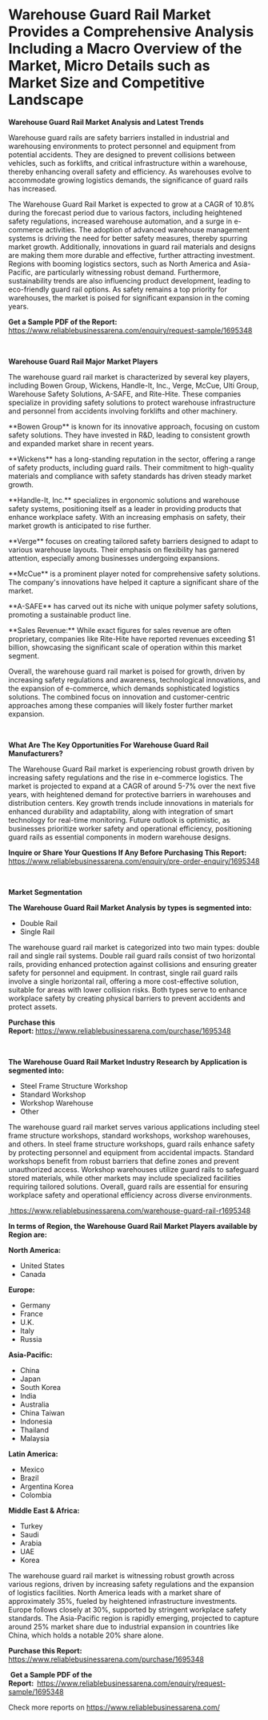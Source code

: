 <p><h1>Warehouse Guard Rail Market Provides a Comprehensive Analysis Including a Macro Overview of the Market, Micro Details such as Market Size and Competitive Landscape</h1></p><p><strong>Warehouse Guard Rail Market Analysis and Latest Trends</strong></p>
<p><p>Warehouse guard rails are safety barriers installed in industrial and warehousing environments to protect personnel and equipment from potential accidents. They are designed to prevent collisions between vehicles, such as forklifts, and critical infrastructure within a warehouse, thereby enhancing overall safety and efficiency. As warehouses evolve to accommodate growing logistics demands, the significance of guard rails has increased.</p><p>The Warehouse Guard Rail Market is expected to grow at a CAGR of 10.8% during the forecast period due to various factors, including heightened safety regulations, increased warehouse automation, and a surge in e-commerce activities. The adoption of advanced warehouse management systems is driving the need for better safety measures, thereby spurring market growth. Additionally, innovations in guard rail materials and designs are making them more durable and effective, further attracting investment. Regions with booming logistics sectors, such as North America and Asia-Pacific, are particularly witnessing robust demand. Furthermore, sustainability trends are also influencing product development, leading to eco-friendly guard rail options. As safety remains a top priority for warehouses, the market is poised for significant expansion in the coming years.</p></p>
<p><strong>Get a Sample PDF of the Report:&nbsp;</strong> <a href="https://www.reliablebusinessarena.com/enquiry/request-sample/1695348?utm_campaign=3457&utm_medium=2&utm_source=Github&utm_content=ia&utm_term=10042025&utm_id=warehouse-guard-rail">https://www.reliablebusinessarena.com/enquiry/request-sample/1695348</a></p>
<p>&nbsp;</p>
<p><strong>Warehouse Guard Rail Major Market Players</strong></p>
<p><p>The warehouse guard rail market is characterized by several key players, including Bowen Group, Wickens, Handle-It, Inc., Verge, McCue, Ulti Group, Warehouse Safety Solutions, A-SAFE, and Rite-Hite. These companies specialize in providing safety solutions to protect warehouse infrastructure and personnel from accidents involving forklifts and other machinery.</p><p>**Bowen Group** is known for its innovative approach, focusing on custom safety solutions. They have invested in R&D, leading to consistent growth and expanded market share in recent years. </p><p>**Wickens** has a long-standing reputation in the sector, offering a range of safety products, including guard rails. Their commitment to high-quality materials and compliance with safety standards has driven steady market growth.</p><p>**Handle-It, Inc.** specializes in ergonomic solutions and warehouse safety systems, positioning itself as a leader in providing products that enhance workplace safety. With an increasing emphasis on safety, their market growth is anticipated to rise further.</p><p>**Verge** focuses on creating tailored safety barriers designed to adapt to various warehouse layouts. Their emphasis on flexibility has garnered attention, especially among businesses undergoing expansions.</p><p>**McCue** is a prominent player noted for comprehensive safety solutions. The company's innovations have helped it capture a significant share of the market.</p><p>**A-SAFE** has carved out its niche with unique polymer safety solutions, promoting a sustainable product line. </p><p>**Sales Revenue:** While exact figures for sales revenue are often proprietary, companies like Rite-Hite have reported revenues exceeding $1 billion, showcasing the significant scale of operation within this market segment.</p><p>Overall, the warehouse guard rail market is poised for growth, driven by increasing safety regulations and awareness, technological innovations, and the expansion of e-commerce, which demands sophisticated logistics solutions. The combined focus on innovation and customer-centric approaches among these companies will likely foster further market expansion.</p></p>
<p>&nbsp;</p>
<p><strong>What Are The Key Opportunities For Warehouse Guard Rail Manufacturers?</strong></p>
<p><p>The Warehouse Guard Rail market is experiencing robust growth driven by increasing safety regulations and the rise in e-commerce logistics. The market is projected to expand at a CAGR of around 5-7% over the next five years, with heightened demand for protective barriers in warehouses and distribution centers. Key growth trends include innovations in materials for enhanced durability and adaptability, along with integration of smart technology for real-time monitoring. Future outlook is optimistic, as businesses prioritize worker safety and operational efficiency, positioning guard rails as essential components in modern warehouse designs.</p></p>
<p><strong>Inquire or Share Your Questions If Any Before Purchasing This Report:</strong> <a href="https://www.reliablebusinessarena.com/enquiry/pre-order-enquiry/1695348?utm_campaign=3457&utm_medium=2&utm_source=Github&utm_content=ia&utm_term=10042025&utm_id=warehouse-guard-rail">https://www.reliablebusinessarena.com/enquiry/pre-order-enquiry/1695348</a></p>
<p>&nbsp;</p>
<p><strong>Market Segmentation</strong></p>
<p><strong>The Warehouse Guard Rail Market Analysis by types is segmented into:</strong></p>
<p><ul><li>Double Rail</li><li>Single Rail</li></ul></p>
<p><p>The warehouse guard rail market is categorized into two main types: double rail and single rail systems. Double rail guard rails consist of two horizontal rails, providing enhanced protection against collisions and ensuring greater safety for personnel and equipment. In contrast, single rail guard rails involve a single horizontal rail, offering a more cost-effective solution, suitable for areas with lower collision risks. Both types serve to enhance workplace safety by creating physical barriers to prevent accidents and protect assets.</p></p>
<p><strong>Purchase this Report:&nbsp;</strong><a href="https://www.reliablebusinessarena.com/purchase/1695348?utm_campaign=3457&utm_medium=2&utm_source=Github&utm_content=ia&utm_term=10042025&utm_id=warehouse-guard-rail">https://www.reliablebusinessarena.com/purchase/1695348</a></p>
<p>&nbsp;</p>
<p><strong>The Warehouse Guard Rail Market Industry Research by Application is segmented into:</strong></p>
<p><ul><li>Steel Frame Structure Workshop</li><li>Standard Workshop</li><li>Workshop Warehouse</li><li>Other</li></ul></p>
<p><p>The warehouse guard rail market serves various applications including steel frame structure workshops, standard workshops, workshop warehouses, and others. In steel frame structure workshops, guard rails enhance safety by protecting personnel and equipment from accidental impacts. Standard workshops benefit from robust barriers that define zones and prevent unauthorized access. Workshop warehouses utilize guard rails to safeguard stored materials, while other markets may include specialized facilities requiring tailored solutions. Overall, guard rails are essential for ensuring workplace safety and operational efficiency across diverse environments.</p></p>
<p><a href="https://www.reliablebusinessarena.com/warehouse-guard-rail-r1695348?utm_campaign=3457&utm_medium=2&utm_source=Github&utm_content=ia&utm_term=10042025&utm_id=warehouse-guard-rail">&nbsp;https://www.reliablebusinessarena.com/warehouse-guard-rail-r1695348</a></p>
<p><strong>In terms of Region, the Warehouse Guard Rail Market Players available by Region are:</strong></p>
<p>
    <p> <strong> North America: </strong>
        <ul>
            <li>United States</li>
            <li>Canada</li>
        </ul>
        </p> 
    <p> <strong> Europe: </strong>
        <ul>
            <li>Germany</li>
            <li>France</li>
            <li>U.K.</li>
            <li>Italy</li>
            <li>Russia</li>
        </ul>
        </p> 
    <p> <strong> Asia-Pacific: </strong>
        <ul>
            <li>China</li>
            <li>Japan</li>
            <li>South Korea</li>
            <li>India</li>
            <li>Australia</li>
            <li>China Taiwan</li>
            <li>Indonesia</li>
            <li>Thailand</li>
            <li>Malaysia</li>
        </ul>
        </p> 
    <p> <strong> Latin America: </strong>
        <ul>
            <li>Mexico</li>
            <li>Brazil</li>
            <li>Argentina Korea</li>
            <li>Colombia</li>
        </ul>
        </p> 
    <p> <strong> Middle East & Africa: </strong>
        <ul>
            <li>Turkey</li>
            <li>Saudi</li>
            <li>Arabia</li>
            <li>UAE</li>
            <li>Korea</li>
        </ul>
    </p>
    </p>
<p><p>The warehouse guard rail market is witnessing robust growth across various regions, driven by increasing safety regulations and the expansion of logistics facilities. North America leads with a market share of approximately 35%, fueled by heightened infrastructure investments. Europe follows closely at 30%, supported by stringent workplace safety standards. The Asia-Pacific region is rapidly emerging, projected to capture around 25% market share due to industrial expansion in countries like China, which holds a notable 20% share alone.</p></p>
<p><strong>Purchase this Report: </strong><a href="https://www.reliablebusinessarena.com/purchase/1695348?utm_campaign=3457&utm_medium=2&utm_source=Github&utm_content=ia&utm_term=10042025&utm_id=warehouse-guard-rail">https://www.reliablebusinessarena.com/purchase/1695348</a></p>
<p>&nbsp;<strong>Get a Sample PDF of the Report:&nbsp;&nbsp;</strong><a href="https://www.reliablebusinessarena.com/enquiry/request-sample/1695348?utm_campaign=3457&utm_medium=2&utm_source=Github&utm_content=ia&utm_term=10042025&utm_id=warehouse-guard-rail">https://www.reliablebusinessarena.com/enquiry/request-sample/1695348</a></p>
<p><strong></strong></p>
<p>Check more reports on <a href="https://www.reliablebusinessarena.com/?utm_campaign=3457&utm_medium=2&utm_source=Github&utm_content=ia&utm_term=10042025&utm_id=warehouse-guard-rail">https://www.reliablebusinessarena.com/</a></p>